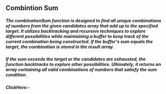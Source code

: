 ## Combintion Sum

##### The combinationSum function is designed to find all unique combinations of numbers from the given candidates array that add up to the specified target. It utilizes backtracking and recursive techniques to explore different possibilities while maintaining a buffer to keep track of the current combination being constructed. If the buffer's sum equals the target, the combination is stored in the result array.

##### If the sum exceeds the target or the candidates are exhausted, the function backtracks to explore other possibilities. Ultimately, it returns an array containing all valid combinations of numbers that satisfy the sum condition.

##### ClickHere:-